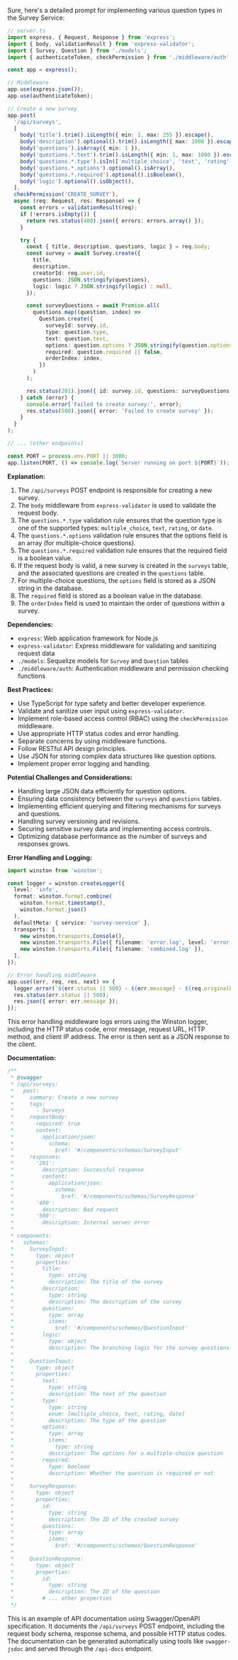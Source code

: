 Sure, here's a detailed prompt for implementing various question types in the Survey Service:

```typescript
// server.ts
import express, { Request, Response } from 'express';
import { body, validationResult } from 'express-validator';
import { Survey, Question } from './models';
import { authenticateToken, checkPermission } from './middleware/auth';

const app = express();

// Middleware
app.use(express.json());
app.use(authenticateToken);

// Create a new survey
app.post(
  '/api/surveys',
  [
    body('title').trim().isLength({ min: 1, max: 255 }).escape(),
    body('description').optional().trim().isLength({ max: 1000 }).escape(),
    body('questions').isArray({ min: 1 }),
    body('questions.*.text').trim().isLength({ min: 1, max: 1000 }).escape(),
    body('questions.*.type').isIn(['multiple_choice', 'text', 'rating', 'date']),
    body('questions.*.options').optional().isArray(),
    body('questions.*.required').optional().isBoolean(),
    body('logic').optional().isObject(),
  ],
  checkPermission('CREATE_SURVEY'),
  async (req: Request, res: Response) => {
    const errors = validationResult(req);
    if (!errors.isEmpty()) {
      return res.status(400).json({ errors: errors.array() });
    }

    try {
      const { title, description, questions, logic } = req.body;
      const survey = await Survey.create({
        title,
        description,
        creatorId: req.user.id,
        questions: JSON.stringify(questions),
        logic: logic ? JSON.stringify(logic) : null,
      });

      const surveyQuestions = await Promise.all(
        questions.map((question, index) =>
          Question.create({
            surveyId: survey.id,
            type: question.type,
            text: question.text,
            options: question.options ? JSON.stringify(question.options) : null,
            required: question.required || false,
            orderIndex: index,
          })
        )
      );

      res.status(201).json({ id: survey.id, questions: surveyQuestions });
    } catch (error) {
      console.error('Failed to create survey:', error);
      res.status(500).json({ error: 'Failed to create survey' });
    }
  }
);

// ... (other endpoints)

const PORT = process.env.PORT || 3000;
app.listen(PORT, () => console.log(`Server running on port ${PORT}`));
```

**Explanation:**

1. The `/api/surveys` POST endpoint is responsible for creating a new survey.
2. The `body` middleware from `express-validator` is used to validate the request body.
3. The `questions.*.type` validation rule ensures that the question type is one of the supported types: `multiple_choice`, `text`, `rating`, or `date`.
4. The `questions.*.options` validation rule ensures that the options field is an array (for multiple-choice questions).
5. The `questions.*.required` validation rule ensures that the required field is a boolean value.
6. If the request body is valid, a new survey is created in the `surveys` table, and the associated questions are created in the `questions` table.
7. For multiple-choice questions, the `options` field is stored as a JSON string in the database.
8. The `required` field is stored as a boolean value in the database.
9. The `orderIndex` field is used to maintain the order of questions within a survey.

**Dependencies:**

- `express`: Web application framework for Node.js
- `express-validator`: Express middleware for validating and sanitizing request data
- `./models`: Sequelize models for `Survey` and `Question` tables
- `./middleware/auth`: Authentication middleware and permission checking functions

**Best Practices:**

- Use TypeScript for type safety and better developer experience.
- Validate and sanitize user input using `express-validator`.
- Implement role-based access control (RBAC) using the `checkPermission` middleware.
- Use appropriate HTTP status codes and error handling.
- Separate concerns by using middleware functions.
- Follow RESTful API design principles.
- Use JSON for storing complex data structures like question options.
- Implement proper error logging and handling.

**Potential Challenges and Considerations:**

- Handling large JSON data efficiently for question options.
- Ensuring data consistency between the `surveys` and `questions` tables.
- Implementing efficient querying and filtering mechanisms for surveys and questions.
- Handling survey versioning and revisions.
- Securing sensitive survey data and implementing access controls.
- Optimizing database performance as the number of surveys and responses grows.

**Error Handling and Logging:**

```typescript
import winston from 'winston';

const logger = winston.createLogger({
  level: 'info',
  format: winston.format.combine(
    winston.format.timestamp(),
    winston.format.json()
  ),
  defaultMeta: { service: 'survey-service' },
  transports: [
    new winston.transports.Console(),
    new winston.transports.File({ filename: 'error.log', level: 'error' }),
    new winston.transports.File({ filename: 'combined.log' }),
  ],
});

// Error handling middleware
app.use((err, req, res, next) => {
  logger.error(`${err.status || 500} - ${err.message} - ${req.originalUrl} - ${req.method} - ${req.ip}`);
  res.status(err.status || 500);
  res.json({ error: err.message });
});
```

This error handling middleware logs errors using the Winston logger, including the HTTP status code, error message, request URL, HTTP method, and client IP address. The error is then sent as a JSON response to the client.

**Documentation:**

```typescript
/**
 * @swagger
 * /api/surveys:
 *   post:
 *     summary: Create a new survey
 *     tags:
 *       - Surveys
 *     requestBody:
 *       required: true
 *       content:
 *         application/json:
 *           schema:
 *             $ref: '#/components/schemas/SurveyInput'
 *     responses:
 *       '201':
 *         description: Successful response
 *         content:
 *           application/json:
 *             schema:
 *               $ref: '#/components/schemas/SurveyResponse'
 *       '400':
 *         description: Bad request
 *       '500':
 *         description: Internal server error
 *
 * components:
 *   schemas:
 *     SurveyInput:
 *       type: object
 *       properties:
 *         title:
 *           type: string
 *           description: The title of the survey
 *         description:
 *           type: string
 *           description: The description of the survey
 *         questions:
 *           type: array
 *           items:
 *             $ref: '#/components/schemas/QuestionInput'
 *         logic:
 *           type: object
 *           description: The branching logic for the survey questions
 *
 *     QuestionInput:
 *       type: object
 *       properties:
 *         text:
 *           type: string
 *           description: The text of the question
 *         type:
 *           type: string
 *           enum: [multiple_choice, text, rating, date]
 *           description: The type of the question
 *         options:
 *           type: array
 *           items:
 *             type: string
 *           description: The options for a multiple-choice question
 *         required:
 *           type: boolean
 *           description: Whether the question is required or not
 *
 *     SurveyResponse:
 *       type: object
 *       properties:
 *         id:
 *           type: string
 *           description: The ID of the created survey
 *         questions:
 *           type: array
 *           items:
 *             $ref: '#/components/schemas/QuestionResponse'
 *
 *     QuestionResponse:
 *       type: object
 *       properties:
 *         id:
 *           type: string
 *           description: The ID of the question
 *         # ... other properties
 */
```

This is an example of API documentation using Swagger/OpenAPI specification. It documents the `/api/surveys` POST endpoint, including the request body schema, response schema, and possible HTTP status codes. The documentation can be generated automatically using tools like `swagger-jsdoc` and served through the `/api-docs` endpoint.